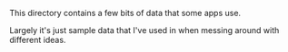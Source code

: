 This directory contains a few bits of data that some apps use.

Largely it's just sample data that I've used in when messing around with different ideas.
